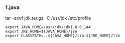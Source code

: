 ### 1.java
tar -zxvf jdk.tar.gz -C /usr/jdk
/etc/profile
```
export JAVA_HOME=/usr/jdk/jdk1.8.0_144
export JRE_HOME=${JAVA_HOME}/jre
export CLASSPATH=.:${JAVA_HOME}/lib:${JRE_HOME}/lib
```
